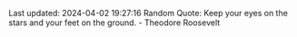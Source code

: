 Last updated: 2024-04-02 19:27:16
Random Quote: Keep your eyes on the stars and your feet on the ground. - Theodore Roosevelt